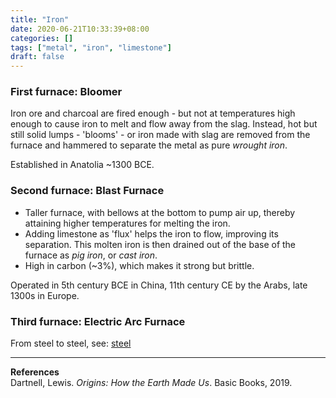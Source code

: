 ```yaml
---
title: "Iron"
date: 2020-06-21T10:33:39+08:00
categories: []
tags: ["metal", "iron", "limestone"]
draft: false
---
```


### First furnace: Bloomer
Iron ore and charcoal are fired enough - but not at temperatures high enough to cause iron to melt and flow away from the slag. Instead, hot but still solid lumps - 'blooms' - or iron made with slag are removed from the furnace and hammered to separate the metal as pure *wrought iron*.

Established in Anatolia ~1300 BCE.

### Second furnace: Blast Furnace
- Taller furnace, with bellows at the bottom to pump air up, thereby attaining higher temperatures for melting the iron.
- Adding limestone as 'flux' helps the iron to flow, improving its separation. This molten iron is then drained out of the base of the furnace as *pig iron*, or *cast iron*.
- High in carbon (~3%), which makes it strong but brittle.

Operated in 5th century BCE in China, 11th century CE by the Arabs, late 1300s in Europe.

### Third furnace: Electric Arc Furnace
From steel to steel, see: [steel](../steel/)

---
**References**  
Dartnell, Lewis. *Origins: How the Earth Made Us*. Basic Books, 2019.
